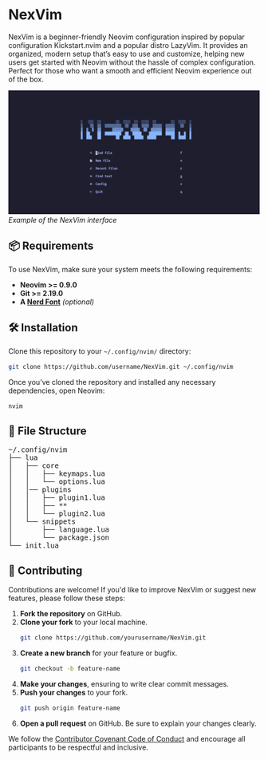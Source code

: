 # NexVim

NexVim is a beginner-friendly Neovim configuration inspired by popular configuration Kickstart.nvim and a popular distro LazyVim. It provides an organized, modern setup that’s easy to use and customize, helping new users get started with Neovim without the hassle of complex configuration. Perfect for those who want a smooth and efficient Neovim experience out of the box.

![NexVim Screenshot](assets/nexvim-screenshot.png)
*Example of the NexVim interface*

## 📦 Requirements

To use NexVim, make sure your system meets the following requirements:

- **Neovim >= 0.9.0**
- **Git >= 2.19.0**
- **A [Nerd Font](https://www.nerdfonts.com/)** _(optional)_

## 🛠️ Installation

Clone this repository to your `~/.config/nvim/` directory:

```bash
git clone https://github.com/username/NexVim.git ~/.config/nvim
```

Once you’ve cloned the repository and installed any necessary dependencies, open Neovim:
```bash
nvim
```

## 📂 File Structure

<pre>
~/.config/nvim
├── lua
│   ├── core
│   │   ├── keymaps.lua
│   │   └── options.lua
│   │── plugins
│   │   ├── plugin1.lua
│   │   ├── **
│   │   └── plugin2.lua
│   └── snippets
│       ├── language.lua
│       └── package.json
└── init.lua
</pre>

## 🌱 Contributing

Contributions are welcome! If you'd like to improve NexVim or suggest new features, please follow these steps:

1. **Fork the repository** on GitHub.
2. **Clone your fork** to your local machine.
   ```bash
   git clone https://github.com/yourusername/NexVim.git
   ```
3. **Create a new branch** for your feature or bugfix.
   ```bash
   git checkout -b feature-name
   ```
4. **Make your changes**, ensuring to write clear commit messages.
5. **Push your changes** to your fork.
   ```bash
   git push origin feature-name
   ```
6. **Open a pull request** on GitHub. Be sure to explain your changes clearly.

We follow the [Contributor Covenant Code of Conduct](https://www.contributor-covenant.org/) and encourage all participants to be respectful and inclusive.
